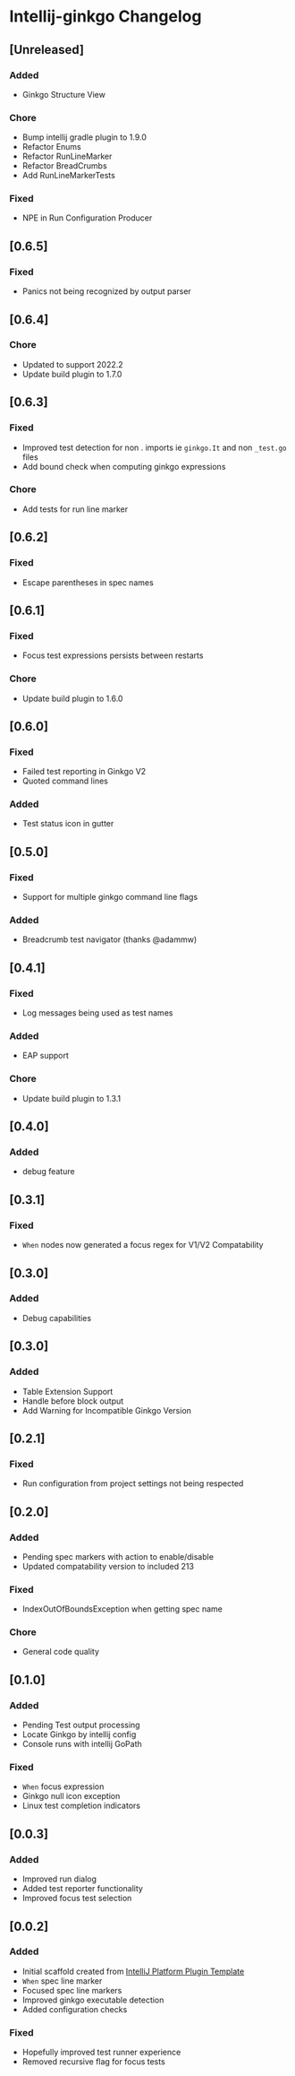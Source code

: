<!-- Keep a Changelog guide -> https://keepachangelog.com -->

# Intellij-ginkgo Changelog

## [Unreleased]
### Added
- Ginkgo Structure View
### Chore
- Bump intellij gradle plugin to 1.9.0
- Refactor Enums
- Refactor RunLineMarker
- Refactor BreadCrumbs
- Add RunLineMarkerTests
### Fixed
- NPE in Run Configuration Producer

## [0.6.5]
### Fixed
- Panics not being recognized by output parser

## [0.6.4]
### Chore
- Updated to support 2022.2
- Update build plugin to 1.7.0

## [0.6.3]
### Fixed
- Improved test detection for non . imports ie `ginkgo.It` and non `_test.go` files
- Add bound check when computing ginkgo expressions
### Chore
- Add tests for run line marker

## [0.6.2]
### Fixed
- Escape parentheses in spec names

## [0.6.1]
### Fixed
- Focus test expressions persists between restarts
### Chore
- Update build plugin to 1.6.0

## [0.6.0]
### Fixed
- Failed test reporting in Ginkgo V2
- Quoted command lines
### Added
- Test status icon in gutter

## [0.5.0]
### Fixed
- Support for multiple ginkgo command line flags
### Added
- Breadcrumb test navigator (thanks @adammw)

## [0.4.1]
### Fixed
- Log messages being used as test names
### Added
- EAP support
### Chore
- Update build plugin to 1.3.1

## [0.4.0]
### Added
- debug feature

## [0.3.1]
### Fixed
- `When` nodes now generated a focus regex for V1/V2 Compatability

## [0.3.0]
### Added
- Debug capabilities

## [0.3.0]
### Added
- Table Extension Support
- Handle before block output
- Add Warning for Incompatible Ginkgo Version

## [0.2.1]
### Fixed
- Run configuration from project settings not being respected

## [0.2.0]
### Added
- Pending spec markers with action to enable/disable
- Updated compatability version to included 213

### Fixed
- IndexOutOfBoundsException when getting spec name

### Chore
- General code quality

## [0.1.0]
### Added
- Pending Test output processing
- Locate Ginkgo by intellij config
- Console runs with intellij GoPath

### Fixed
- `When` focus expression
- Ginkgo null icon exception
- Linux test completion indicators

## [0.0.3]
### Added 
- Improved run dialog
- Added test reporter functionality
- Improved focus test selection

## [0.0.2]
### Added
- Initial scaffold created from [IntelliJ Platform Plugin Template](https://github.com/JetBrains/intellij-platform-plugin-template)
- `When` spec line marker
- Focused spec line markers
- Improved ginkgo executable detection
- Added configuration checks

### Fixed
- Hopefully improved test runner experience
- Removed recursive flag for focus tests
